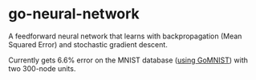 # go-neural-network

A feedforward neural network that learns with backpropagation (Mean Squared Error) and stochastic gradient descent.

Currently gets 6.6% error on the MNIST database ([using GoMNIST](https://github.com/petar/GoMNIST)) with two 300-node units.
